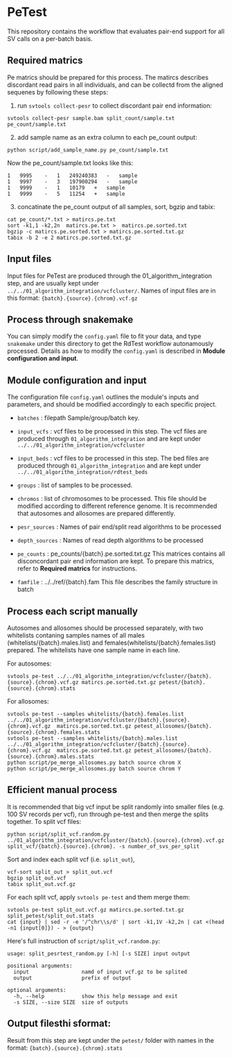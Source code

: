 # PeTest
This repository contains the workflow that evaluates pair-end support for all SV calls on a per-batch basis.

## Required matrics
Pe matrics should be prepared for this process. The matircs describes discordant read pairs in all individuals, and can be collectd from the aligned sequenes by following these steps:

1. run `svtools collect-pesr` to collect discordant pair end information:	
```
svtools collect-pesr sample.bam split_count/sample.txt pe_count/sample.txt
```

2. add sample name as an extra column to each pe_count output:
```
python script/add_sample_name.py pe_count/sample.txt
```

Now the pe_count/sample.txt looks like this:
```
1	9995	-	1	249240383	-	sample
1	9997	-	3	197900294	-	sample
1	9999	-	1	10179	+	sample
1	9999	-	5	11254	+	sample
```
3. concatinate the pe_count output of all samples, sort, bgzip and tabix:
```
cat pe_count/*.txt > matircs.pe.txt
sort -k1,1 -k2,2n  matircs.pe.txt >  matircs.pe.sorted.txt
bgzip -c matircs.pe.sorted.txt > matircs.pe.sorted.txt.gz
tabix -b 2 -e 2 matircs.pe.sorted.txt.gz
```

## Input files
Input files for PeTest are produced through the 01_algorithm_integration step, and are usually kept under `../../01_algorithm_integration/vcfcluster/`. Names of input files are in this format: `{batch}.{source}.{chrom}.vcf.gz`

## Process through snakemake
You can simply modify the `config.yaml` file to fit your data, and type `snakemake` under this directory to get the RdTest workflow autonamously processed. Details as how to modify the `config.yaml` is described in **Module configuration and input**.

## Module configuration and input
The configuration file `config.yaml` outlines the module's inputs and parameters, and should be modified accordingly to each specific project. 

* `batches` : filepath
Sample/group/batch key.

* `input_vcfs` : vcf files to be processed in this step. 
The vcf files are produced through `01_algorithm_integration` and are kept under `../../01_algorithm_integration/vcfcluster`

* `input_beds` : vcf files to be processed in this step. 
The bed files are produced through `01_algorithm_integration` and are kept under `../../01_algorithm_integration/rdtest_beds`

* `groups` : list of samples to be processed.

* `chromos` : list of chromosomes to be processed.
This file should be modified according to different reference genome. It is recommended that autosomes and allosomes are prepared differently.

* `pesr_sources` : 
Names of pair end/split read algorithms to be processed

* `depth_sources` :
Names of read depth algorithms to be processed

* `pe_counts` : pe_counts/{batch}.pe.sorted.txt.gz
This matrices contains all disconcordant pair end information are kept. To prepare this matrics, refer to **Required matrics** for instructions.

* `famfile` : ../../ref/{batch}.fam
This file describes the family structure in batch



## Process each script manually
Autosomes and allosomes should be processed separately, with two whitelists contaning samples names of all males (whitelists/{batch}.males.list) and females(whitelists/{batch}.females.list) prepared. The whitelists have one sample name in each line. 

For autosomes:
```
svtools pe-test ../../01_algorithm_integration/vcfcluster/{batch}.{source}.{chrom}.vcf.gz matircs.pe.sorted.txt.gz petest/{batch}.{source}.{chrom}.stats
```
For allosomes:
```
svtools pe-test --samples whitelists/{batch}.females.list ../../01_algorithm_integration/vcfcluster/{batch}.{source}.{chrom}.vcf.gz  matircs.pe.sorted.txt.gz petest_allosomes/{batch}.{source}.{chrom}.females.stats
svtools pe-test --samples whitelists/{batch}.males.list ../../01_algorithm_integration/vcfcluster/{batch}.{source}.{chrom}.vcf.gz  matircs.pe.sorted.txt.gz petest_allosomes/{batch}.{source}.{chrom}.males.stats
python script/pe_merge_allosomes.py batch source chrom X
python script/pe_merge_allosomes.py batch source chrom Y
```

## Efficient manual process
It is recommended that big vcf input be split randomly into smaller files (e.g. 100 SV records per vcf), run through pe-test and then merge the splits together. To split vcf files:
```
python script/split_vcf.random.py ../01_algorithm_integration/vcfcluster/{batch}.{source}.{chrom}.vcf.gz split_vcf/{batch}.{source}.{chrom}. -s number_of_svs_per_split
```
Sort and index each split vcf (i.e. `split_out`),
```
vcf-sort split_out > split_out.vcf
bgzip split_out.vcf
tabix split_out.vcf.gz
```
For each split vcf, apply `svtools pe-test` and them merge them:
```
svtools pe-test split_out.vcf.gz matircs.pe.sorted.txt.gz split_petest/split_out.stats
cat {input} | sed -r -e '/^chr\\s/d' | sort -k1,1V -k2,2n | cat <(head -n1 {input[0]}) - > {output}
```

Here's full instruction of `script/split_vcf.random.py`:
```
usage: split_pesrtest_random.py [-h] [-s SIZE] input output

positional arguments:
  input                 namd of input vcf.gz to be splited
  output                prefix of output

optional arguments:
  -h, --help            show this help message and exit
  -s SIZE, --size SIZE  size of outputs
```

## Output filesthi sformat: 
Result from this step are kept under the `petest/` folder with names in the format: `{batch}.{source}.{chrom}.stats` 




